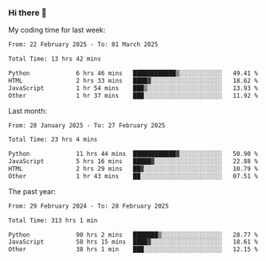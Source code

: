 ### Hi there 👋

My coding time for last week:

<!--START_SECTION:week-->

```txt
From: 22 February 2025 - To: 01 March 2025

Total Time: 13 hrs 42 mins

Python             6 hrs 46 mins   ████████████▒░░░░░░░░░░░░   49.41 %
HTML               2 hrs 33 mins   ████▓░░░░░░░░░░░░░░░░░░░░   18.62 %
JavaScript         1 hr 54 mins    ███▒░░░░░░░░░░░░░░░░░░░░░   13.93 %
Other              1 hr 37 mins    ███░░░░░░░░░░░░░░░░░░░░░░   11.92 %
```

<!--END_SECTION:week-->

Last month:

<!--START_SECTION:month-->

```txt
From: 28 January 2025 - To: 27 February 2025

Total Time: 23 hrs 4 mins

Python             11 hrs 44 mins  ████████████▓░░░░░░░░░░░░   50.90 %
JavaScript         5 hrs 16 mins   █████▓░░░░░░░░░░░░░░░░░░░   22.88 %
HTML               2 hrs 29 mins   ██▓░░░░░░░░░░░░░░░░░░░░░░   10.79 %
Other              1 hr 43 mins    ██░░░░░░░░░░░░░░░░░░░░░░░   07.51 %
```

<!--END_SECTION:month-->

The past year:

<!--START_SECTION:year-->

```txt
From: 29 February 2024 - To: 28 February 2025

Total Time: 313 hrs 1 min

Python             90 hrs 2 mins   ███████▒░░░░░░░░░░░░░░░░░   28.77 %
JavaScript         58 hrs 15 mins  ████▓░░░░░░░░░░░░░░░░░░░░   18.61 %
Other              38 hrs 1 min    ███░░░░░░░░░░░░░░░░░░░░░░   12.15 %
```

<!--END_SECTION:year-->
